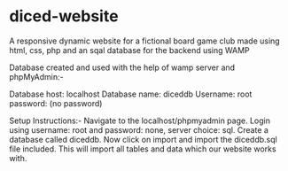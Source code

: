 # diced-website
A responsive dynamic website for a fictional board game club made using html, css, php and an sqal database for the backend using WAMP

Database created and used with the help of wamp server and phpMyAdmin:-

Database host: localhost
Database name: diceddb
Username: root
password: (no password)

Setup Instructions:-
	Navigate to the localhost/phpmyadmin page.
	Login using username: root and password: none, server choice: sql.
	Create a database called diceddb. 
	Now click on import and import the diceddb.sql file included. 
	This will import all tables and data which our website works with.
